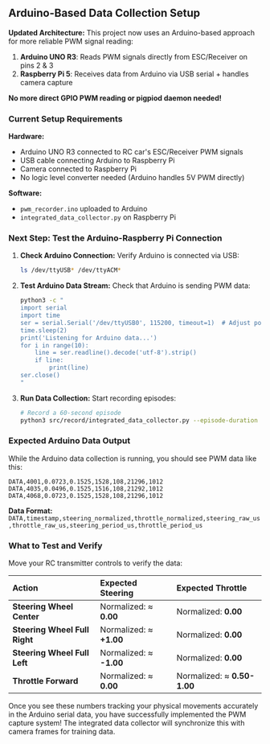 ## Arduino-Based Data Collection Setup

**Updated Architecture:** This project now uses an Arduino-based approach for more reliable PWM signal reading:

1. **Arduino UNO R3**: Reads PWM signals directly from ESC/Receiver on pins 2 & 3
2. **Raspberry Pi 5**: Receives data from Arduino via USB serial + handles camera capture

**No more direct GPIO PWM reading or pigpiod daemon needed!**

### Current Setup Requirements

**Hardware:**
- Arduino UNO R3 connected to RC car's ESC/Receiver PWM signals
- USB cable connecting Arduino to Raspberry Pi  
- Camera connected to Raspberry Pi
- No logic level converter needed (Arduino handles 5V PWM directly)

**Software:**
- `pwm_recorder.ino` uploaded to Arduino
- `integrated_data_collector.py` on Raspberry Pi

### Next Step: Test the Arduino-Raspberry Pi Connection

1.  **Check Arduino Connection:** Verify Arduino is connected via USB:

    ```bash
    ls /dev/ttyUSB* /dev/ttyACM*
    ```

2.  **Test Arduino Data Stream:** Check that Arduino is sending PWM data:

    ```bash
    python3 -c "
    import serial
    import time
    ser = serial.Serial('/dev/ttyUSB0', 115200, timeout=1)  # Adjust port as needed
    time.sleep(2)
    print('Listening for Arduino data...')
    for i in range(10):
        line = ser.readline().decode('utf-8').strip()
        if line:
            print(line)
    ser.close()
    "
    ```

3.  **Run Data Collection:** Start recording episodes:

    ```bash
    # Record a 60-second episode
    python3 src/record/integrated_data_collector.py --episode-duration 60
    ```

### Expected Arduino Data Output

While the Arduino data collection is running, you should see PWM data like this:

```
DATA,4001,0.0723,0.1525,1528,108,21296,1012
DATA,4035,0.0496,0.1525,1516,108,21292,1012
DATA,4068,0.0723,0.1525,1528,108,21296,1012
```

**Data Format:** `DATA,timestamp,steering_normalized,throttle_normalized,steering_raw_us,throttle_raw_us,steering_period_us,throttle_period_us`

### What to Test and Verify

Move your RC transmitter controls to verify the data:

| Action | Expected Steering | Expected Throttle |
| :--- | :--- | :--- |
| **Steering Wheel Center** | Normalized: ≈ **0.00** | Normalized: **0.00** |
| **Steering Wheel Full Right** | Normalized: ≈ **+1.00** | Normalized: **0.00** |
| **Steering Wheel Full Left** | Normalized: ≈ **-1.00** | Normalized: **0.00** |
| **Throttle Forward** | Normalized: ≈ **0.00** | Normalized: ≈ **0.50-1.00** |

Once you see these numbers tracking your physical movements accurately in the Arduino serial data, you have successfully implemented the PWM capture system! The integrated data collector will synchronize this with camera frames for training data.